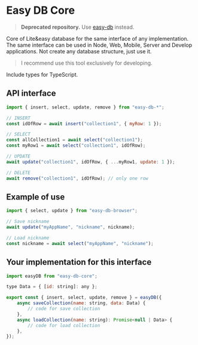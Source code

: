 # Easy DB Core

> **Deprecated repository.** Use [easy-db](https://github.com/ingSlonik/easy-db) instead.

Core of Lite&easy database for the same interface of any implementation.
The same interface can be used in Node, Web, Mobile, Server and Develop applications.
Not create any database structure, just use it.

> I recommend use this tool exclusively for developing.

Include types for TypeScript.

## API interface

```js
import { insert, select, update, remove } from "easy-db-*";

// INSERT
const idOfRow = await insert("collection1", { myRow: 1 });

// SELECT
const allCollection1 = await select("collection1");
const myRow1 = await select("collection1", idOfRow);

// UPDATE
await update("collection1", idOfRow, { ...myRow1, update: 1 });

// DELETE
await remove("collection1", idOfRow); // only one row
```

## Example of use

```js
import { select, update } from "easy-db-browser";

// Save nickname 
await update("myAppName", "nickname", nickname);

// Load nickname
const nickname = await select("myAppName", "nickname");
```

## Your implementation for this interface

```js
import easyDB from "easy-db-core";

type Data = { [id: string]: any };

export const { insert, select, update, remove } = easyDB({
    async saveCollection(name: string, data: Data) {
        // code for save collection
    },
    async loadCollection(name: string): Promise<null | Data> {
        // code for load collection
    },
});
```
